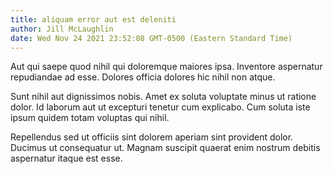 ```yaml
---
title: aliquam error aut est deleniti
author: Jill McLaughlin
date: Wed Nov 24 2021 23:52:08 GMT-0500 (Eastern Standard Time)
---
```

Aut qui saepe quod nihil qui doloremque maiores ipsa. Inventore aspernatur repudiandae ad esse. Dolores officia dolores hic nihil non atque.

 Sunt nihil aut dignissimos nobis. Amet ex soluta voluptate minus ut ratione dolor. Id laborum aut ut excepturi tenetur cum explicabo. Cum soluta iste ipsum quidem totam voluptas qui nihil.

 Repellendus sed ut officiis sint dolorem aperiam sint provident dolor. Ducimus ut consequatur ut. Magnam suscipit quaerat enim nostrum debitis aspernatur itaque est esse.